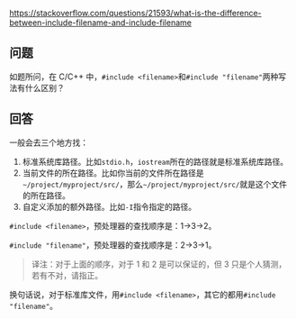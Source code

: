 <https://stackoverflow.com/questions/21593/what-is-the-difference-between-include-filename-and-include-filename>

## 问题

如题所问，在 C/C++ 中，`#include <filename>`和`#include "filename"`两种写法有什么区别？

## 回答

一般会去三个地方找：

1. 标准系统库路径。比如`stdio.h`，`iostream`所在的路径就是标准系统库路径。
2. 当前文件的所在路径。比如你当前的文件所在路径是`~/project/myproject/src/`，那么`~/project/myproject/src/`就是这个文件的所在路径。
3. 自定义添加的额外路径。比如`-I`指令指定的路径。

`#include <filename>`，预处理器的查找顺序是：1->3->2。

`#include "filename"`，预处理器的查找顺序是：2->3->1。

>译注：对于上面的顺序，对于 1 和 2 是可以保证的，但 3 只是个人猜测，若有不对，请指正。

换句话说，对于标准库文件，用`#include <filename>`，其它的都用`#include "filename"`。
